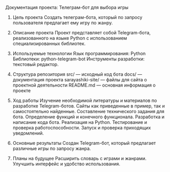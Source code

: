 Документация проекта: Телеграм-бот для выбора игры
1. Цель проекта
Создать телеграм-бота, который по запросу пользователя предлагает ему игру по жанру.

2. Описание проекта
Проект представляет собой Telegram-бота, реализованного на языке Python с использованием специализированных библиотек.

3. Используемые технологии
Язык программирования: Python
Библиотеки: python-telegram-bot
Инструменты разработки: текстовый редактор.
4. Структура репозитория
src/ — исходный код бота
docs/ — документация проекта
sarayashiki-site/ — файлы для сайта о проектной деятельности
README.md — основная информация о проекте
5. Ход работы
Изучение необходимой литературы и материалов по разработке Telegram-ботов. Сайты как приведенные в пример, так и самостоятельно найденные.
Составление технического задания для бота. Определение функций и конечного функционала.
Разработка и написание кода бота. Реализация на Python.
Тестирование и проверка работоспособности. Запуск и проверка приходящих уведомлений.
6. Основные результаты
Создан Telegram-бот, который предлагает различные игры по запросу жанра.
7. Планы на будущее
Расширить словарь с играми и жанрами.
Улучшить интерфейс и удобство использования.
